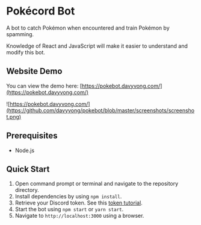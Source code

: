 # Pokécord Bot
A bot to catch Pokémon when encountered and train Pokémon by spamming.

Knowledge of React and JavaScript will make it easier to understand and modify this bot.

## Website Demo
You can view the demo here: [https://pokebot.davyvong.com/](https://pokebot.davyvong.com/)

![https://pokebot.davyvong.com/](https://github.com/davyvong/pokebot/blob/master/screenshots/screenshot.png)

## Prerequisites
* Node.js

## Quick Start
1. Open command prompt or terminal and navigate to the repository directory.
2. Install dependencies by using `npm install`.
3. Retrieve your Discord token. See this [token tutorial](https://github.com/TheRacingLion/Discord-SelfBot/wiki/Discord-Token-Tutorial).
4. Start the bot using `npm start` or `yarn start`.
5. Navigate to `http://localhost:3000` using a browser.
